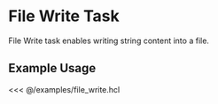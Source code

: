 # File Write Task

File Write task enables writing string content into a file.

## Example Usage

<<< @/examples/file_write.hcl
